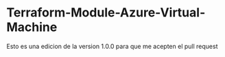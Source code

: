 # Terraform-Module-Azure-Virtual-Machine

Esto es una edicion de la version 1.0.0 para que me acepten el pull request
